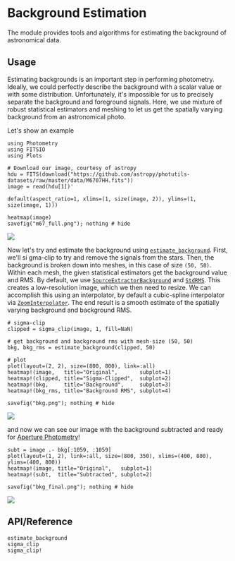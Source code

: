 # Background Estimation

The module provides tools and algorithms for estimating the background of astronomical data.

## Usage

Estimating backgrounds is an important step in performing photometry. Ideally, we could perfectly describe the background with a scalar value or with some distribution. Unfortunately, it's impossible for us to precisely separate the background and foreground signals. Here, we use mixture of robust statistical estimators and meshing to let us get the spatially varying background from an astronomical photo.

Let's show an example

```@example bkg
using Photometry
using FITSIO
using Plots

# Download our image, courtesy of astropy
hdu = FITS(download("https://github.com/astropy/photutils-datasets/raw/master/data/M6707HH.fits"))
image = read(hdu[1])'

default(aspect_ratio=1, xlims=(1, size(image, 2)), ylims=(1, size(image, 1)))

heatmap(image)
savefig("m67_full.png"); nothing # hide
```

![](m67_full.png)

Now let's try and estimate the background using [`estimate_background`](@ref). First, we'll si
gma-clip to try and remove the signals from the stars. Then, the background is broken down into meshes, in this case of size `(50, 50)`. Within each mesh, the given statistical estimators get the background value and RMS. By default, we use [`SourceExtractorBackground`](@ref) and [`StdRMS`](@ref). This creates a low-resolution image, which we then need to resize. We can accomplish this using an interpolator, by default a cubic-spline interpolator via [`ZoomInterpolator`](@ref). The end result is a smooth estimate of the spatially varying background and background RMS.

```@example bkg
# sigma-clip
clipped = sigma_clip(image, 1, fill=NaN)

# get background and background rms with mesh-size (50, 50)
bkg, bkg_rms = estimate_background(clipped, 50)

# plot
plot(layout=(2, 2), size=(800, 800), link=:all)
heatmap!(image,   title="Original",       subplot=1)
heatmap!(clipped, title="Sigma-Clipped",  subplot=2)
heatmap!(bkg,     title="Background",     subplot=3)
heatmap!(bkg_rms, title="Background RMS", subplot=4)

savefig("bkg.png"); nothing # hide
```

![](bkg.png)

and now we can see our image with the background subtracted and ready for [Aperture Photometry](@ref)!

```@example bkg
subt = image .- bkg[:1059, :1059]
plot(layout=(1, 2), link=:all, size=(800, 350), xlims=(400, 800), ylims=(400, 800))
heatmap!(image, title="Original",   subplot=1)
heatmap!(subt,  title="Subtracted", subplot=2)

savefig("bkg_final.png"); nothing # hide
```

![](bkg_final.png)


## API/Reference

```@docs
estimate_background
sigma_clip
sigma_clip!
```
